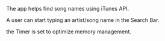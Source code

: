 The app helps find song names using iTunes API. 

A user can start typing an artist/song name in the Search Bar. 

the Timer is set to optimize memory management. 


